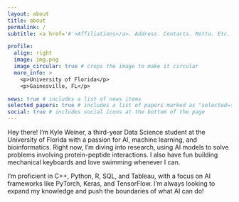 ```yaml
---
layout: about
title: about
permalink: /
subtitle: <a href='#'>Affiliations</a>. Address. Contacts. Motto. Etc.

profile:
  align: right
  image: img.png
  image_circular: true # crops the image to make it circular
  more_info: >
    <p>University of Florida</p>
    <p>Gainesville, FL</p>

news: true # includes a list of news items
selected_papers: true # includes a list of papers marked as "selected={true}"
social: true # includes social icons at the bottom of the page
---
```



Hey there! I’m Kyle Weiner, a third-year Data Science student at the University of Florida with a passion for AI, machine learning, and bioinformatics. Right now, I’m diving into research, using AI models to solve problems involving protein-peptide interactions. I also have fun building mechanical keyboards and love swimming whenever I can.

I’m proficient in C++, Python, R, SQL, and Tableau, with a focus on AI frameworks like PyTorch, Keras, and TensorFlow. I’m always looking to expand my knowledge and push the boundaries of what AI can do!



